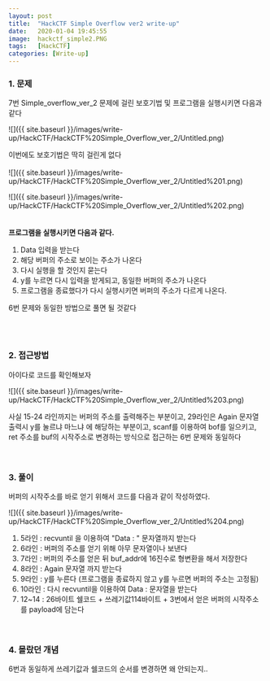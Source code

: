 ```yaml
---
layout: post
title:  "HackCTF Simple Overflow ver2 write-up"
date:   2020-01-04 19:45:55
image:  hackctf_simple2.PNG
tags:   [HackCTF]
categories: [Write-up]
---
```


### 1.  문제

7번 Simple_overflow_ver_2 문제에 걸린 보호기법 및 프로그램을 실행시키면 다음과 같다

![]({{ site.baseurl }}/images/write-up/HackCTF/HackCTF%20Simple_Overflow_ver_2/Untitled.png)

이번에도 보호기법은 딱히 걸린게 없다
<br>  
![]({{ site.baseurl }}/images/write-up/HackCTF/HackCTF%20Simple_Overflow_ver_2/Untitled%201.png)

![]({{ site.baseurl }}/images/write-up/HackCTF/HackCTF%20Simple_Overflow_ver_2/Untitled%202.png)
<br><br>  
**프로그램을 실행시키면 다음과 같다.**

1. Data 입력을 받는다
2. 해당 버퍼의 주소로 보이는 주소가 나온다
3. 다시 실행을 할 것인지 묻는다
4. y를 누르면 다시 입력을 받게되고, 동일한 버퍼의 주소가 나온다
5. 프로그램을 종료했다가 다시 실행시키면 버퍼의 주소가 다르게 나온다.

6번 문제와 동일한 방법으로 풀면 될 것같다

<br><br>
### 2. 접근방법

아이다로 코드를 확인해보자

![]({{ site.baseurl }}/images/write-up/HackCTF/HackCTF%20Simple_Overflow_ver_2/Untitled%203.png)

사실 15-24 라인까지는 버퍼의 주소를 출력해주는 부분이고, 29라인은 Again 문자열 출력시 y를 눌르냐 마느냐 에 해당하는 부분이고, scanf를 이용하여 bof를 일으키고, ret 주소를 buf의 시작주소로 변경하는 방식으로 접근하는 6번 문제와 동일하다  
<br><br>


### 3. 풀이

버퍼의 시작주소를 바로 얻기 위해서 코드를 다음과 같이 작성하였다.

![]({{ site.baseurl }}/images/write-up/HackCTF/HackCTF%20Simple_Overflow_ver_2/Untitled%204.png)

1. 5라인 : recvuntil 을 이용하여 "Data : " 문자열까지 받는다
2. 6라인 : 버퍼의 주소를 얻기 위해 아무 문자열이나 보낸다
3. 7라인 : 버퍼의 주소를 얻은 뒤 buf_addr에 16진수로 형변환을 해서 저장한다
4. 8라인 : Again 문자열 까지 받는다
5. 9라인 : y를 누른다 (프로그램을 종료하지 않고 y를 누르면 버퍼의 주소는 고정됨)
6. 10라인 : 다시 recvuntil을 이용하여 Data : 문자열을 받는다
7. 12~14 : 26바이트 쉘코드 + 쓰레기값114바이트 + 3번에서 얻은 버퍼의 시작주소를 payload에 담는다  
<br><br>
### 4. 몰랐던 개념

6번과 동일하게 쓰레기값과 쉘코드의 순서를 변경하면 왜 안되는지..